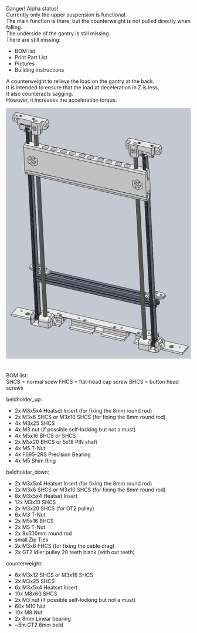 Danger! Alpha status!<br>
Currently only the upper suspension is functional.<br>
The main function is there, but the counterweight is not pulled directly when falling.<br>
The underside of the gantry is still missing.<br>
There are still missing:<br>
- BOM list
- Print Part List
- Pictures
- Building instructions

A counterweight to relieve the load on the gantry at the back.<br>
It is intended to ensure that the load at deceleration in Z is less.<br>
It also counteracts sagging.<br>
However, it increases the acceleration torque.<br>

<img src='images/group_1.png'><br>
<br>
<br>
BOM list:<br>
SHCS = normal scew
FHCS = flat-head cap screw
BHCS = button head screws

beldholder_up:
- 2x M3x5x4 Heatset Insert (for fixing the 8mm round rod)
- 2x M3x6 SHCS or M3x10 SHCS (for fixing the 8mm round rod)
- 4x M3x25 SHCS
- 4x M3 nut (if possible self-locking but not a must)
- 4x M5x16 BHCS or SHCS
- 2x M5x20 BHCS or 5x18 PIN shaft
- 4x M5 T-Nut
- 4x F695-2RS Precision Bearing
- 4x M5 Shim Ring <br>

beldholder_down:
- 2x M3x5x4 Heatset Insert (for fixing the 8mm round rod)
- 2x M3x6 SHCS or M3x10 SHCS (for fixing the 8mm round rod)
- 8x M3x5x4 Heatset Insert
- 12x M3x10 SHCS
- 2x M3x20 SHCS (for GT2 pulley)
- 6x M3 T-Nut
- 2x M5x16 BHCS
- 2x M5 T-Nut
- 2x 8x500mm round rod
- small Zip Ties
- 2x M3x6 FHCS (for fixing the cable drag)
- 2x GT2 idler pulley 20 teeth blank (with out teeth)

counterweight:
- 6x M3x12 SHCS or M3x16 SHCS
- 2x M3x25 SHCS
- 6x M3x5x4 Heatset Insert
- 10x M8x60 SHCS
- 2x M3 nut (if possible self-locking but not a must)
- 60x M10 Nut
- 10x M8 Nut 
- 2x 8mm Linear bearing
- ~5m GT2 6mm beld
